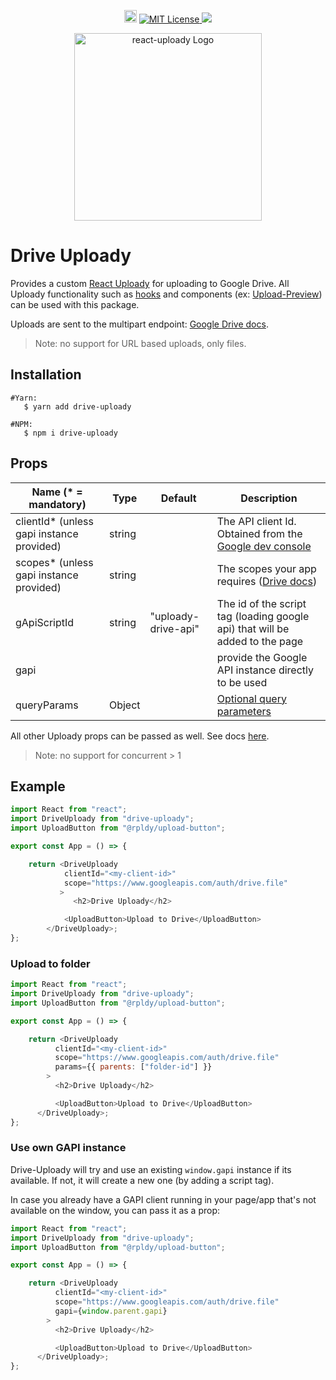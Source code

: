 
<p align="center">
    <a href="https://badge.fury.io/js/drive-uploady">
        <img src="https://badge.fury.io/js/drive-uploady.svg" alt="npm version" height="20"></a>
    <a href="LICENSE.md">
       <img src="https://img.shields.io/github/license/rpldy/drive-uploady?color=blue&style=plastic" alt="MIT License"/>
    </a>
    <a href="CODE_OF_CONDUCT.md">
       <img src="https://img.shields.io/badge/Contributor%20Covenant-v2.0%20adopted-ff69b4.svg"/> 
    </a>    
</p>


<p align="center">
    <img src="https://res.cloudinary.com/yoavniran/image/upload/v1605473499/drive-uploady-logo_ymcfcm.png" width="300" alt='react-uploady Logo' aria-label='react-uploady' />   
</p>

# Drive Uploady

Provides a custom [React Uploady](https://github.com/rpldy/react-uploady) for uploading to Google Drive.
All Uploady functionality such as [hooks](https://github.com/rpldy/react-uploady/tree/master/packages/ui/uploady#hooks) and components (ex: [Upload-Preview](https://github.com/rpldy/react-uploady/blob/master/packages/ui/upload-preview)) can be used with this package.

Uploads are sent to the multipart endpoint: [Google Drive docs](https://developers.google.com/drive/api/v3/manage-uploads#multipart). 

> Note: no support for URL based uploads, only files.

## Installation

```shell
#Yarn: 
   $ yarn add drive-uploady

#NPM:
   $ npm i drive-uploady
``` 

## Props

| Name (* = mandatory)                      | Type          | Default       | Description  
| --------------                            | ------------- | ------------- | -------------
| clientId* (unless gapi instance provided) | string        |               | The API client Id. Obtained from the [Google dev console](https://console.developers.google.com/)              
| scopes* (unless gapi instance provided)   | string        |               | The scopes your app requires ([Drive docs](https://developers.google.com/drive/api/v2/about-auth))
| gApiScriptId                              | string        | "uploady-drive-api" | The id of the script tag (loading google api) that will be added to the page 
| gapi                                      |               |               | provide the Google API instance directly to be used
| queryParams                              | Object        |               | [Optional query parameters](https://developers.google.com/drive/api/v3/reference/files/create#parameters)

All other Uploady props can be passed as well. See docs [here](https://github.com/rpldy/react-uploady/tree/master/packages/ui/uploady#props).

> Note: no support for concurrent > 1


## Example

```javascript
import React from "react";
import DriveUploady from "drive-uploady";
import UploadButton from "@rpldy/upload-button";

export const App = () => {

    return <DriveUploady        
            clientId="<my-client-id>"
            scope="https://www.googleapis.com/auth/drive.file"
           >
              <h2>Drive Uploady</h2>

            <UploadButton>Upload to Drive</UploadButton>
        </DriveUploady>;
};

```

### Upload to folder

```javascript
import React from "react";
import DriveUploady from "drive-uploady";
import UploadButton from "@rpldy/upload-button";

export const App = () => {

    return <DriveUploady        
          clientId="<my-client-id>"
          scope="https://www.googleapis.com/auth/drive.file"
          params={{ parents: ["folder-id"] }}
        >
          <h2>Drive Uploady</h2>

          <UploadButton>Upload to Drive</UploadButton>
      </DriveUploady>;
};

```


### Use own GAPI instance

Drive-Uploady will try and use an existing `window.gapi` instance if its available.
If not, it will create a new one (by adding a script tag).

In case you already have a GAPI client running in your page/app that's not available on the window, 
you can pass it as a prop:

```javascript
import React from "react";
import DriveUploady from "drive-uploady";
import UploadButton from "@rpldy/upload-button";

export const App = () => {

    return <DriveUploady        
          clientId="<my-client-id>"
          scope="https://www.googleapis.com/auth/drive.file"
          gapi={window.parent.gapi}
        >
          <h2>Drive Uploady</h2>

          <UploadButton>Upload to Drive</UploadButton>
      </DriveUploady>;
};

```


